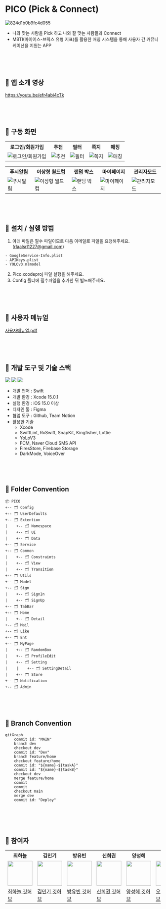 # PICO (Pick & Connect)
![824d1b0b9fc4d055](https://github.com/APPSCHOOL3-iOS/final-pico/assets/74815957/eb4527e5-31a9-4e22-be3d-89d8b7f85339)

- 나와 맞는 사람을 Pick 하고 나와 잘 맞는 사람들과 Connect
- MBTI(마이어스-브릭스 유형 지표)를 활용한 매칭 시스템을 통해 사용자 간 커뮤니케이션을 지원는 APP
  
<br/><br/><br/>

## 📌 앱 소개 영상
https://youtu.be/efr4abi4cTk

<br/><br/><br/>

## 📌 구동 화면

<table align="center">
  <tr>
    <th>로그인/회원가입</th>
    <th>추천</th>
    <th>필터</th>
    <th>쪽지</th>
    <th>매칭</th>
  </tr>
  <tr>
    <td><img src="https://github.com/APPSCHOOL3-iOS/final-pico/assets/74815957/c402b4d6-050b-46e1-a4af-0981154d535b" alt="로그인/회원가입">
    <td><img src="https://github.com/APPSCHOOL3-iOS/final-pico/assets/74815957/977abc0d-d191-401e-9275-a3cae9570507" alt="추천"></td>
    <td><img src="https://github.com/APPSCHOOL3-iOS/final-pico/assets/74815957/638dc583-a316-4260-9ed1-ef7628058a16" alt="필터"></td>
    <td><img src="https://github.com/APPSCHOOL3-iOS/final-pico/assets/74815957/74cf1685-a164-487e-830f-81c86cd47105" alt="쪽지"></td>
    <td><img src="https://github.com/APPSCHOOL3-iOS/final-pico/assets/74815957/7844f42d-72e0-420e-8fef-451bbbd9aeb8" alt="매칭"></td>
  </tr>
</table>

<table align="center">
  <tr>
    <th>푸시알림</th>
    <th>이상형 월드컵</th>
    <th>랜덥 박스</th>
    <th>마이페이지</th>
    <th>관리자모드</th>
  </tr>
  <tr>
    <td><img src="https://github.com/APPSCHOOL3-iOS/final-pico/assets/74815957/7d29cd39-08db-4f5a-8f3f-73e992fbe283" alt="푸시알림"></td>
    <td><img src="https://github.com/APPSCHOOL3-iOS/final-pico/assets/74815957/0e38165c-3af2-44bd-a513-fd7ef5dcbe8d" alt="이상형 월드컵">
    <td><img src="https://github.com/APPSCHOOL3-iOS/final-pico/assets/74815957/01dd72ef-36c8-4884-b85f-db40de8f4aa9" alt="랜덤 박스"></td>
    <td><img src="https://github.com/APPSCHOOL3-iOS/final-pico/assets/74815957/9b523030-f26f-4b17-8c27-157dc081c605" alt="마이페이지"></td>
    <td><img src="https://github.com/APPSCHOOL3-iOS/final-pico/assets/74815957/ec10939b-c811-4b58-ab04-707eda519e43" alt="관리자모드"></td>
  </tr>
</table>



<br/><br/><br/>

  
## 📌 설치 / 실행 방법
1. 아래 파일은 필수 파일이므로 다음 이메일로 파일을 요청해주세요. (rlaalsrl1227@gmail.com)  
```
- GoogleService-Info.plist
- APIKeys.plist
- YOLOv3.mlmodel
```
2. Pico.xcodeproj 파일 실행을 해주세요.
3. Config 폴더에 필수파일을 추가한 뒤 빌드해주세요.

<br/><br/><br/>

## 📌 사용자 메뉴얼
[사용자메뉴얼.pdf](https://github.com/APPSCHOOL3-iOS/final-pico/files/13216388/default.pdf)



<br/><br/><br/>


## 📌 개발 도구 및 기술 스택
<p align="leading">
  <img src="https://img.shields.io/badge/Swift-F05138?style=for-the-badge&logo=Swift&logoColor=white"/>
    <img src="https://img.shields.io/badge/UIKit-2396F3?style=for-the-badge&logo=uikit&logoColor=white"/>
  <img src="https://img.shields.io/badge/Firebase-FFCA28?style=for-the-badge&logo=Firebase&logoColor=white"/>
</p>

- 개발 언어 : Swift
- 개발 환경 : Xcode 15.0.1
- 실행 환경 : iOS 15.0 이상
- 디자인 툴 : Figma
- 협업 도구 : Github, Team Notion
- 활용한 기술
  - Xcode
  - SwiftLint, RxSwift, SnapKit, Kingfisher, Lottie
  - YoLoV3
  - FCM, Naver Cloud SMS API
  - FiresStore, Firebase Storage
  - DarkMode, VoiceOver


<br/><br/><br/>


## 📌 Folder Convention
```
📦 PICO
+-- 🗂 Config
+-- 🗂 UserDefaults 
+-- 🗂 Extention 
|    +-- 🗂 Namespace
|    +-- 🗂 UI
|    +-- 🗂 Data
+-- 🗂 Service
+-- 🗂 Common
|    +-- 🗂 Constraints
|    +-- 🗂 View
|    +-- 🗂 Transition
+-- 🗂 Utils 
+-- 🗂 Model 
+-- 🗂 Sign 
|    +-- 🗂 SignIn
|    +-- 🗂 SignUp
+-- 🗂 TabBar
+-- 🗂 Home
|    +-- 🗂 Detail 
+-- 🗂 Mail
+-- 🗂 Like
+-- 🗂 Ent
+-- 🗂 MyPage
|    +-- 🗂 RandomBox
|    +-- 🗂 ProfileEdit
|    +-- 🗂 Setting
|    |    +-- 🗂 SettingDetail
|    +-- 🗂 Store
+-- 🗂 Notification
+-- 🗂 Admin
```

<br/><br/><br/>

## 📌 Branch Convention
```mermaid
gitGraph
    commit id: "MAIN"
    branch dev
    checkout dev
    commit id: "Dev"
    branch feature/home
    checkout feature/home
    commit id: "${name}-${taskA}"
    commit id: "${name}-${taskB}"
    checkout dev
    merge feature/home
    commit
    commit
    checkout main
    merge dev
    commit id: "Deploy"
    
```

<br/><br/><br/>


## 📌 참여자
<table align="center">
  <tr>
    <th>최하늘</th>
    <th>김민기</th>
    <th>방유빈</th>
    <th>신희권</th>
    <th>양성혜</th>
    <th>오영석</th>
    <th>이제현</th>
    <th>임대진</th>
  </tr>
  <tr>
    <td><img src="https://avatars.githubusercontent.com/u/74815957?v=4" height="80"></td>
    <td><img src="https://avatars.githubusercontent.com/u/79855248?v=4" height="80"></td>
    <td><img src="https://avatars.githubusercontent.com/u/58802345?v=4" height="80"></td>
    <td><img src="https://avatars.githubusercontent.com/u/55128158?v=4" height="80"></td>
    <td><img src="https://avatars.githubusercontent.com/u/87599027?v=4" height="80"></td>
    <td><img src="https://avatars.githubusercontent.com/u/82360640?v=4" height="80"></td>
    <td><img src="https://avatars.githubusercontent.com/u/104299722?v=4" height="80"></td>
    <td><img src="https://avatars.githubusercontent.com/u/115560272?v=4" height="80"></td>
  </tr>
  <tr>
    <td><a href="https://github.com/HANLeeeee">최하늘 깃허브</a></td>
    <td><a href="https://github.com/minki-kim-git">김민기 깃허브</a></td>
    <td><a href="https://github.com/bangtori">방유빈 깃허브</a></td>
    <td><a href="https://github.com/hhh131">신희권 깃허브</a></td>
    <td><a href="https://github.com/seongzzang">양성혜 깃허브</a></td>
    <td><a href="https://github.com/Youngs5">오영석 깃허브</a></td>
    <td><a href="https://github.com/LJH3904">이제현 깃허브</a></td>
    <td><a href="https://github.com/DAEJINLIM">임대진 깃허브</a></td>
  </tr>
</table>
